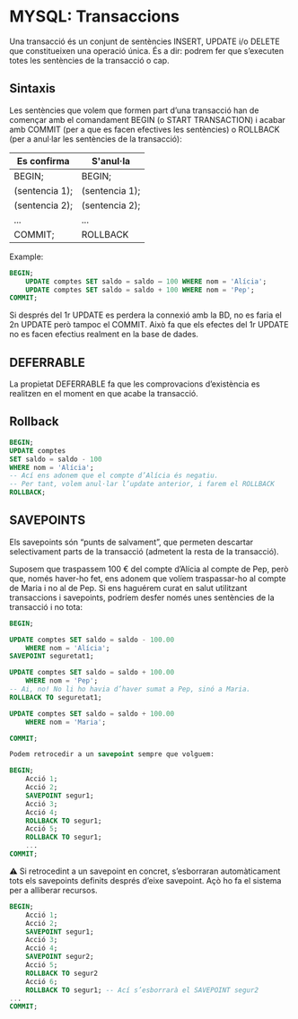 # MYSQL: Transaccions

Una transacció és un conjunt de sentències INSERT, UPDATE i/o DELETE que constitueixen una operació única. És a dir: podrem fer que s’executen totes les sentències de la transacció o cap.

## Sintaxis

Les sentències que volem que formen part d’una transacció han de començar amb el
comandament BEGIN (o START TRANSACTION) i acabar amb COMMIT (per a que es facen
efectives les sentències) o ROLLBACK (per a anul·lar les sentències de la transacció):

| Es confirma    | S'anul·la      |
| -------------- | -------------- |
| BEGIN;         | BEGIN;         |
| (sentencia 1); | (sentencia 1); |
| (sentencia 2); | (sentencia 2); |
| ...            | ...            |
| COMMIT;        | ROLLBACK       |

Example:

```sql
BEGIN;
    UPDATE comptes SET saldo = saldo – 100 WHERE nom = 'Alícia';
    UPDATE comptes SET saldo = saldo + 100 WHERE nom = 'Pep';
COMMIT;
```

Si després del 1r UPDATE es perdera la connexió amb la BD, no es faria el 2n UPDATE
però tampoc el COMMIT. Això fa que els efectes del 1r UPDATE no es facen efectius realment en la base de dades.

## DEFERRABLE

La propietat DEFERRABLE fa que les comprovacions d’existència es realitzen en el moment en que acabe la transacció.

## Rollback

```sql
BEGIN;
UPDATE comptes
SET saldo = saldo - 100
WHERE nom = 'Alícia';
-- Ací ens adonem que el compte d’Alícia és negatiu.
-- Per tant, volem anul·lar l’update anterior, i farem el ROLLBACK
ROLLBACK;
```

## SAVEPOINTS

Els savepoints són “punts de salvament”, que permeten descartar selectivament parts de la transacció (admetent la resta de la transacció).

Suposem que traspassem 100 € del compte d’Alícia al compte de Pep, però que, només haver-ho fet, ens adonem que volíem traspassar-ho al compte de Maria i no al de Pep. Si ens haguérem curat en salut utilitzant transaccions i savepoints, podríem desfer només unes sentències de la transacció i no tota:

```sql
BEGIN;

UPDATE comptes SET saldo = saldo - 100.00
    WHERE nom = 'Alícia';
SAVEPOINT seguretat1;

UPDATE comptes SET saldo = saldo + 100.00
    WHERE nom = 'Pep';
-- Ai, no! No li ho havia d’haver sumat a Pep, sinó a Maria.
ROLLBACK TO seguretat1;

UPDATE comptes SET saldo = saldo + 100.00
    WHERE nom = 'Maria';

COMMIT;
```

```sql
Podem retrocedir a un savepoint sempre que volguem:

BEGIN;
    Acció 1;
    Acció 2;
    SAVEPOINT segur1;
    Acció 3;
    Acció 4;
    ROLLBACK TO segur1;
    Acció 5;
    ROLLBACK TO segur1;
    ...
COMMIT;
```

⚠ Si retrocedint a un savepoint en concret, s’esborraran automàticament tots els savepoints definits després d’eixe savepoint. Açò ho fa el sistema per a alliberar recursos.

```sql
BEGIN;
    Acció 1;
    Acció 2;
    SAVEPOINT segur1;
    Acció 3;
    Acció 4;
    SAVEPOINT segur2;
    Acció 5;
    ROLLBACK TO segur2
    Acció 6;
    ROLLBACK TO segur1; -- Ací s’esborrarà el SAVEPOINT segur2
...
COMMIT;
```